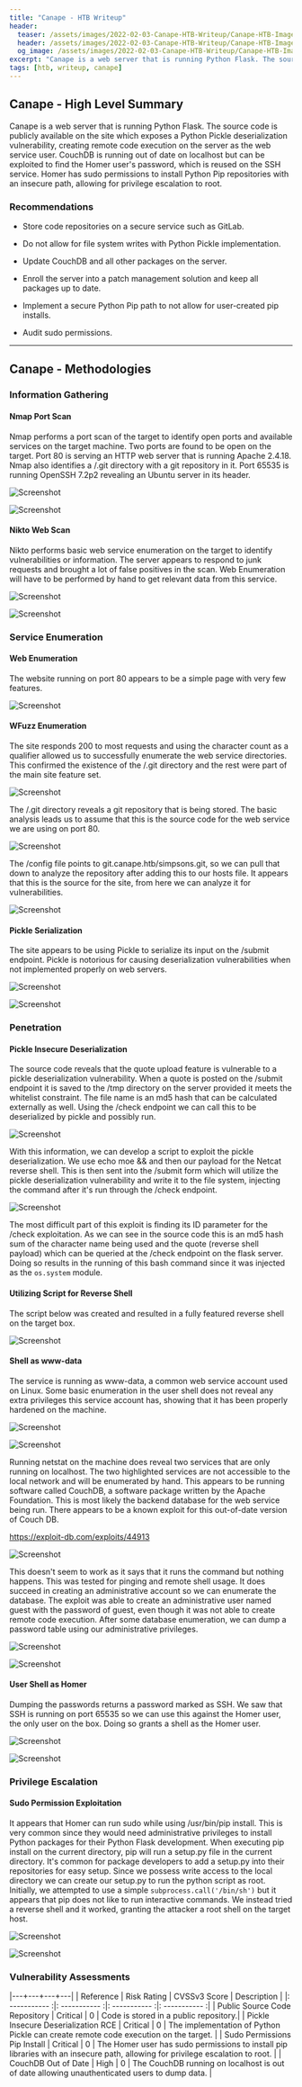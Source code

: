 ```yaml
---
title: "Canape - HTB Writeup"
header: 
  teaser: /assets/images/2022-02-03-Canape-HTB-Writeup/Canape-HTB-Image.png
  header: /assets/images/2022-02-03-Canape-HTB-Writeup/Canape-HTB-Image.png
  og_image: /assets/images/2022-02-03-Canape-HTB-Writeup/Canape-HTB-Image.png
excerpt: "Canape is a web server that is running Python Flask. The source code is publicly available on the site which exposes a Python Pickle deserialization vulnerability, creating remote code execution on the server as the web service user. CouchDB is running out of date on localhost but can be exploited to find the Homer user's password, which is reused on the SSH service. Homer has sudo permissions to install Python Pip repositories with an insecure path, allowing for privilege escalation to root."
tags: [htb, writeup, canape]
---
```

## Canape - High Level Summary

Canape is a web server that is running Python Flask. The source code is publicly available on the site which exposes a Python Pickle deserialization vulnerability, creating remote code execution on the server as the web service user. CouchDB is running out of date on localhost but can be exploited to find the Homer user's password, which is reused on the SSH service. Homer has sudo permissions to install Python Pip repositories with an insecure path, allowing for privilege escalation to root.

### Recommendations

- Store code repositories on a secure service such as GitLab.

- Do not allow for file system writes with Python Pickle implementation.

- Update CouchDB and all other packages on the server.

- Enroll the server into a patch management solution and keep all packages up to date.

- Implement a secure Python Pip path to not allow for user-created pip installs.

- Audit sudo permissions.

---

## Canape - Methodologies

### Information Gathering

#### Nmap Port Scan

Nmap performs a port scan of the target to identify open ports and available services on the target machine. Two ports are found to be open on the target. Port 80 is serving an HTTP web server that is running Apache 2.4.18. Nmap also identifies a /.git directory with a git repository in it. Port 65535 is running OpenSSH 7.2p2 revealing an Ubuntu server in its header.

![Screenshot](/assets/images/2022-02-03-Canape-HTB-Writeup/Screenshot_20220203_210726.png)

![Screenshot](/assets/images/2022-02-03-Canape-HTB-Writeup/Screenshot_20220203_210743.png)

#### Nikto Web Scan

Nikto performs basic web service enumeration on the target to identify vulnerabilities or information. The server appears to respond to junk requests and brought a lot of false positives in the scan. Web Enumeration will have to be performed by hand to get relevant data from this service.

![Screenshot](/assets/images/2022-02-03-Canape-HTB-Writeup/Screenshot_20220203_211115.png)

![Screenshot](/assets/images/2022-02-03-Canape-HTB-Writeup/Screenshot_20220203_211203.png)

### Service Enumeration

#### Web Enumeration

The website running on port 80 appears to be a simple page with very few features.

![Screenshot](/assets/images/2022-02-03-Canape-HTB-Writeup/Screenshot_20220203_211619.png)

#### WFuzz Enumeration

The site responds 200 to most requests and using the character count as a qualifier allowed us to successfully enumerate the web service directories. This confirmed the existence of the /.git directory and the rest were part of the main site feature set.

![Screenshot](/assets/images/2022-02-03-Canape-HTB-Writeup/Screenshot_20220203_211657.png)

The /.git directory reveals a git repository that is being stored. The basic analysis leads us to assume that this is the source code for the web service we are using on port 80.

![Screenshot](/assets/images/2022-02-03-Canape-HTB-Writeup/Screenshot_20220203_211839.png)

The /config file points to git.canape.htb/simpsons.git, so we can pull that down to analyze the repository after adding this to our hosts file. It appears that this is the source for the site, from here we can analyze it for vulnerabilities.

![Screenshot](/assets/images/2022-02-03-Canape-HTB-Writeup/Screenshot_20220203_213728.png)

#### Pickle Serialization

The site appears to be using Pickle to serialize its input on the /submit endpoint. Pickle is notorious for causing deserialization vulnerabilities when not implemented properly on web servers.

![Screenshot](/assets/images/2022-02-03-Canape-HTB-Writeup/Screenshot_20220203_214055.png)

![Screenshot](/assets/images/2022-02-03-Canape-HTB-Writeup/Screenshot_20220203_214223.png)

### Penetration

#### Pickle Insecure Deserialization

The source code reveals that the quote upload feature is vulnerable to a pickle deserialization vulnerability. When a quote is posted on the /submit endpoint it is saved to the /tmp directory on the server provided it meets the whitelist constraint. The file name is an md5 hash that can be calculated externally as well. Using the /check endpoint we can call this to be deserialized by pickle and possibly run.

![Screenshot](/assets/images/2022-02-03-Canape-HTB-Writeup/Screenshot_20220203_214235.png)

With this information, we can develop a script to exploit the pickle deserialization. We use echo moe && and then our payload for the Netcat reverse shell. This is then sent into the /submit form which will utilize the pickle deserialization vulnerability and write it to the file system, injecting the command after it's run through the /check endpoint.

![Screenshot](/assets/images/2022-02-03-Canape-HTB-Writeup/Screenshot_20220203_221434.png)

The most difficult part of this exploit is finding its ID parameter for the /check exploitation. As we can see in the source code this is an md5 hash sum of the character name being used and the quote (reverse shell payload) which can be queried at the /check endpoint on the flask server. Doing so results in the running of this bash command since it was injected as the `os.system` module.

#### Utilizing Script for Reverse Shell

The script below was created and resulted in a fully featured reverse shell on the target box.

![Screenshot](/assets/images/2022-02-03-Canape-HTB-Writeup/Screenshot_20220203_220536.png)

#### Shell as www-data

The service is running as www-data, a common web service account used on Linux. Some basic enumeration in the user shell does not reveal any extra privileges this service account has, showing that it has been properly hardened on the machine.

![Screenshot](/assets/images/2022-02-03-Canape-HTB-Writeup/Screenshot_20220203_220557.png)

![Screenshot](/assets/images/2022-02-03-Canape-HTB-Writeup/Screenshot_20220203_222254.png)

Running netstat on the machine does reveal two services that are only running on localhost. The two highlighted services are not accessible to the local network and will be enumerated by hand. This appears to be running software called CouchDB, a software package written by the Apache Foundation. This is most likely the backend database for the web service being run. There appears to be a known exploit for this out-of-date version of Couch DB.

<https://exploit-db.com/exploits/44913>

![Screenshot](/assets/images/2022-02-03-Canape-HTB-Writeup/Screenshot_20220203_222356.png)

This doesn't seem to work as it says that it runs the command but nothing happens. This was tested for pinging and remote shell usage. It does succeed in creating an administrative account so we can enumerate the database. The exploit was able to create an administrative user named guest with the password of guest, even though it was not able to create remote code execution. After some database enumeration, we can dump a password table using our administrative privileges.

![Screenshot](/assets/images/2022-02-03-Canape-HTB-Writeup/Screenshot_20220203_224111.png)

![Screenshot](/assets/images/2022-02-03-Canape-HTB-Writeup/Screenshot_20220203_224347.png)

#### User Shell as Homer

Dumping the passwords returns a password marked as SSH. We saw that SSH is running on port 65535 so we can use this against the Homer user, the only user on the box. Doing so grants a shell as the Homer user.

![Screenshot](/assets/images/2022-02-03-Canape-HTB-Writeup/Screenshot_20220203_224507.png)

![Screenshot](/assets/images/2022-02-03-Canape-HTB-Writeup/Screenshot_20220203_224526.png)

### Privilege Escalation

#### Sudo Permission Exploitation

It appears that Homer can run sudo while using /usr/bin/pip install. This is very common since they would need administrative privileges to install Python packages for their Python Flask development. When executing pip install on the current directory, pip will run a setup.py file in the current directory. It's common for package developers to add a setup.py into their repositories for easy setup. Since we possess write access to the local directory we can create our setup.py to run the python script as root. Initially, we attempted to use a simple `subprocess.call('/bin/sh')` but it appears that pip does not like to run interactive commands. We instead tried a reverse shell and it worked, granting the attacker a root shell on the target host.

![Screenshot](/assets/images/2022-02-03-Canape-HTB-Writeup/Screenshot_20220203_230517.png)

![Screenshot](/assets/images/2022-02-03-Canape-HTB-Writeup/Screenshot_20220203_230536.png)

### Vulnerability Assessments

|---+---+---+---|
| Reference | Risk Rating | CVSSv3 Score | Description |
|: ----------- :|: ----------- :|: ----------- :|: ----------- :|
| Public Source Code Repository | Critical | 0 | Code is stored in a public repository.|
| Pickle Insecure Deserialization RCE | Critical | 0 | The implementation of Python Pickle can create remote code execution on the target. |
| Sudo Permissions Pip Install | Critical | 0 | The Homer user has sudo permissions to install pip libraries with an insecure path, allowing for privilege escalation to root. |
| CouchDB Out of Date | High | 0 | The CouchDB running on localhost is out of date allowing unauthenticated users to dump data. |
